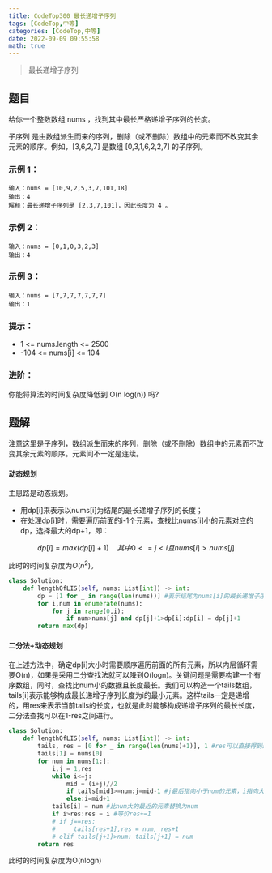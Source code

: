 ```yaml
---
title: CodeTop300 最长递增子序列
tags: [CodeTop,中等]
categories: [CodeTop,中等]
date: 2022-09-09 09:55:58
math: true
---
```


>最长递增子序列

## 题目

给你一个整数数组 nums ，找到其中最长严格递增子序列的长度。

子序列 是由数组派生而来的序列，删除（或不删除）数组中的元素而不改变其余元素的顺序。例如，[3,6,2,7] 是数组 [0,3,1,6,2,2,7] 的子序列。

### 示例 1：

```
输入：nums = [10,9,2,5,3,7,101,18]
输出：4
解释：最长递增子序列是 [2,3,7,101]，因此长度为 4 。
```

### 示例 2：

```
输入：nums = [0,1,0,3,2,3]
输出：4
```

### 示例 3：

```
输入：nums = [7,7,7,7,7,7,7]
输出：1
```

### 提示：

- 1 <= nums.length <= 2500
- -104 <= nums[i] <= 104

### 进阶：

你能将算法的时间复杂度降低到 O(n log(n)) 吗?

## 题解

注意这里是子序列，数组派生而来的序列，删除（或不删除）数组中的元素而不改变其余元素的顺序。元素间不一定是连续。

#### 动态规划

主思路是动态规划。

- 用dp[i]来表示以nums[i]为结尾的最长递增子序列的长度；
- 在处理dp[i]时，需要遍历前面的i-1个元素，查找比nums[i]小的元素对应的dp，选择最大的dp+1，即：

$$
dp[i] = max(dp[j]+1) \quad 其中{0<=j<i}且nums[i]>nums[j]
$$

此时的时间复杂度为$O(n^2)$。

```python
class Solution:
    def lengthOfLIS(self, nums: List[int]) -> int:
        dp = [1 for _ in range(len(nums))] #表示结尾为nums[i]的最长递增子序列的长度
        for i,num in enumerate(nums):
            for j in range(0,i):
                if num>nums[j] and dp[j]+1>dp[i]:dp[i] = dp[j]+1
        return max(dp)
```

#### 二分法+动态规划

在上述方法中，确定dp[i]大小时需要顺序遍历前面的所有元素，所以内层循环需要O(n)，如果是采用二分查找法就可以降到O(logn)。关键问题是需要构建一个有序数组，同时，查找比num小的数据且长度最长。我们可以构造一个tails数组，tails[i]表示能够构成最长递增子序列长度为i的最小元素。这样tails一定是递增的，用res来表示当前tails的长度，也就是此时能够构成递增子序列的最长长度，二分法查找可以在1-res之间进行。

```python
class Solution:
    def lengthOfLIS(self, nums: List[int]) -> int:
        tails, res = [0 for _ in range(len(nums)+1)], 1 #res可以直接得到最长的序列长度
        tails[1] = nums[0]
        for num in nums[1:]:
            i,j = 1,res
            while i<=j:
                mid = (i+j)//2
                if tails[mid]>=num:j=mid-1 #j最后指向小于num的元素，i指向大于等于num的元素
                else:i=mid+1
            tails[i] = num #比num大的最近的元素替换为num
            if i>res:res = i #等价res+=1
            # if j==res:
            #     tails[res+1],res = num, res+1
            # elif tails[j+1]>num: tails[j+1] = num
        return res
```

此时的时间复杂度为O(nlogn)
